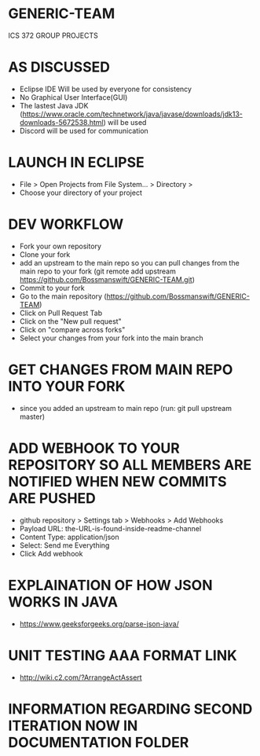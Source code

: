 # GENERIC-TEAM
ICS 372 GROUP PROJECTS

# AS DISCUSSED 
* Eclipse IDE Will be used by everyone for consistency
* No Graphical User Interface(GUI)
* The lastest Java JDK (https://www.oracle.com/technetwork/java/javase/downloads/jdk13-downloads-5672538.html) will be used
* Discord will be used for communication

# LAUNCH IN ECLIPSE
* File > Open Projects from File System... > Directory >
* Choose your directory of your project

# DEV WORKFLOW
* Fork your own repository
* Clone your fork
* add an upstream to the main repo so you can pull changes from the main repo to your fork (git remote add upstream https://github.com/Bossmanswift/GENERIC-TEAM.git)
* Commit to your fork
* Go to the main repository (https://github.com/Bossmanswift/GENERIC-TEAM)
* Click on Pull Request Tab
* Click on the "New pull request"
* Click on "compare across forks"
* Select your changes from your fork into the main branch

# GET CHANGES FROM MAIN REPO INTO YOUR FORK
* since you added an upstream to main repo (run: git pull upstream master)

# ADD WEBHOOK TO YOUR REPOSITORY SO ALL MEMBERS ARE NOTIFIED WHEN NEW COMMITS ARE PUSHED
* github repository > Settings tab > Webhooks > Add Webhooks
* Payload URL: the-URL-is-found-inside-readme-channel
* Content Type: application/json
* Select: Send me Everything
* Click Add webhook

# EXPLAINATION OF HOW JSON WORKS IN JAVA
* https://www.geeksforgeeks.org/parse-json-java/
# UNIT TESTING AAA FORMAT LINK
* http://wiki.c2.com/?ArrangeActAssert
# INFORMATION REGARDING SECOND ITERATION NOW IN DOCUMENTATION FOLDER
